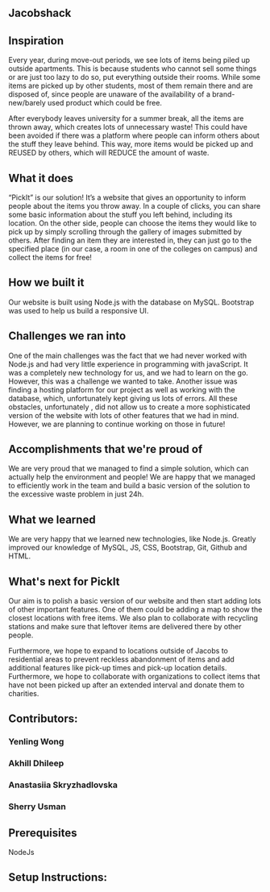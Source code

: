 ﻿## Jacobshack
 
 ## Inspiration
Every year, during move-out periods, we see lots of items being piled up outside apartments. This is because students who cannot sell some things or are just too lazy to do so, put everything outside their rooms. While some items are picked up by other students, most of them remain there and are disposed of, since people are unaware of the availability of a brand-new/barely used product which could be free. 

After everybody leaves university for a  summer break, all the items are thrown away, which creates lots of unnecessary waste! This could have been avoided if there was a platform where people can inform others about the stuff they leave behind. This way, more items would be picked up and REUSED by others, which will REDUCE the amount of waste.


## What it does
“PickIt” is our solution! It’s a website that gives an opportunity to inform people about the items you throw away. In a couple of clicks, you can share some basic information about the stuff you left behind, including its location. On the other side, people can choose the items they would like to pick up by simply scrolling through the gallery of images submitted by others. After finding an item they are interested in, they can just go to the specified place (in our case, a room in one of the colleges on campus) and collect the items for free!

## How we built it

Our website is built using Node.js with the database on MySQL. Bootstrap was used to help us build a responsive UI. 

## Challenges we ran into

One of the main challenges was the fact that we had never worked with Node.js and had very little experience in programming with  javaScript. It was a completely new technology for us, and we had to learn on the go. However, this was a challenge we wanted to take. 
Another issue was finding a hosting platform for our project as well as working with the database, which, unfortunately kept giving us lots of errors. All these obstacles, unfortunately , did not allow us to create a more sophisticated version of the website with lots of other features that we had in mind. However, we are planning to continue working on those in future!


## Accomplishments that we're proud of
We are very proud that we managed to find a simple solution, which can actually help the environment and people! We are happy that we managed to efficiently work in the team and build a basic version of the solution to the excessive waste problem in just 24h. 

## What we learned
We are very happy that we learned new technologies, like Node.js. Greatly improved our knowledge of MySQL, JS, CSS, Bootstrap, Git, Github and HTML. 

## What's next for PickIt
Our aim is to polish a basic version of our website and then start adding lots of other important features. One of them could be adding a map to show the closest locations with free items. We also plan to collaborate with recycling stations and make sure that leftover items are delivered there by other people.

Furthermore, we hope to expand to locations outside of Jacobs to residential areas to prevent reckless abandonment of items and add additional features like pick-up times and pick-up location details. Furthermore, we hope to collaborate with organizations to collect items that have not been picked up after an extended interval and donate them to charities. 


## Contributors:
### Yenling Wong
### Akhill Dhileep
### Anastasiia Skryzhadlovska
### Sherry Usman

## Prerequisites
NodeJs

## Setup Instructions:
